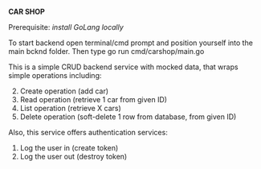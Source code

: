 **CAR SHOP**

Prerequisite:
_install GoLang locally_

To start backend open terminal/cmd prompt and position yourself into the main bcknd folder. Then type go run cmd/carshop/main.go

This is a simple CRUD backend service with mocked data, that wraps simple operations including:

2. Create operation (add car)
3. Read operation (retrieve 1 car from given ID)
4. List operation (retrieve X cars)
7. Delete operation (soft-delete 1 row from database, from given ID)

Also, this service offers authentication services:

1. Log the user in (create token)
2. Log the user out (destroy token)
